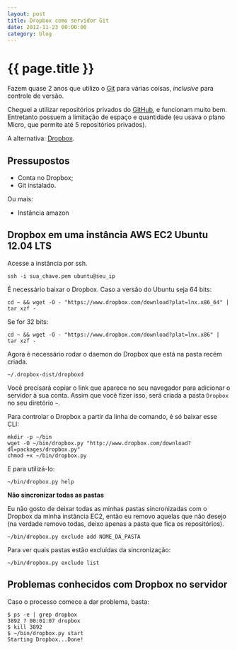 ```yaml
---
layout: post
title: Dropbox como servidor Git
date: 2012-11-23 00:00:00
category: blog
---
```


# {{ page.title }}

Fazem quase 2 anos que utilizo o <a href="http://git-scm.com/">Git</a> para várias coisas, _inclusive_ para controle de versão.

Cheguei a utilizar repositórios privados do <a href="https://github.com/">GitHub</a>, e funcionam muito bem. Entretanto possuem a limitação de espaço e quantidade (eu usava o plano Micro, que permite até 5 repositórios privados).

A alternativa: <a href="http://db.tt/p63Zbvf">Dropbox</a>.

## Pressupostos

- Conta no Dropbox;
- Git instalado.

Ou mais:

- Instância amazon

## Dropbox em uma instância AWS EC2 Ubuntu 12.04 LTS

Acesse a instância por ssh.

<pre><code class="bash">ssh -i sua_chave.pem ubuntu@seu_ip</code></pre>

É necessário baixar o Dropbox. Caso a versão do Ubuntu seja 64 bits:

    cd ~ && wget -O - "https://www.dropbox.com/download?plat=lnx.x86_64" | tar xzf -

Se for 32 bits:

    cd ~ && wget -O - "https://www.dropbox.com/download?plat=lnx.x86" | tar xzf -

Agora é necessário rodar o daemon do Dropbox que está na pasta recém criada.

<pre><code class="bash">~/.dropbox-dist/dropboxd</code></pre>

Você precisará copiar o link que aparece no seu navegador para adicionar o servidor à sua conta. Assim que você fizer isso, será criada a pasta `Dropbox` no seu diretório `~`.

Para controlar o Dropbox a partir da linha de comando, é só baixar esse CLI:

<pre><code class="bash">mkdir -p ~/bin
wget -O ~/bin/dropbox.py "http://www.dropbox.com/download?dl=packages/dropbox.py"
chmod +x ~/bin/dropbox.py
</code></pre>

E para utilizá-lo:

<pre><code class="bash">~/bin/dropbox.py help</code></pre>

**Não sincronizar todas as pastas**

Eu não gosto de deixar todas as minhas pastas sincronizadas com o Dropbox da minha instância EC2, então eu removo aquelas que não desejo (na verdade removo todas, deixo apenas a pasta que fica os repositórios).

<pre><code class="bash">~/bin/dropbox.py exclude add NOME_DA_PASTA</code></pre>

Para ver quais pastas estão excluídas da sincronização:

<pre><code class="bash">~/bin/dropbox.py exclude list</code></pre>

## Problemas conhecidos com Dropbox no servidor

Caso o processo comece a dar problema, basta:

<pre><code class="bash">$ ps -e | grep dropbox
3892 ? 00:01:07 dropbox
$ kill 3892
$ ~/bin/dropbox.py start
Starting Dropbox...Done!
</code></pre>